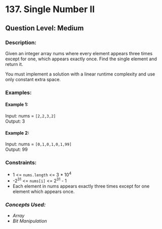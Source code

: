 # 137. Single Number II
## Question Level: Medium
### Description:
Given an integer array nums where every element appears three times except for one, which appears exactly once. Find the single element and return it.

You must implement a solution with a linear runtime complexity and use only constant extra space.

### Examples:
#### Example 1:

Input: nums = `[2,2,3,2]`  
Output: 3  
#### Example 2:

Input: nums = `[0,1,0,1,0,1,99]`  
Output: 99  

### Constraints:

- 1 <= `nums.length` <= 3 * 10<sup>4</sup>
- -2<sup>31</sup> <= `nums[i]` <= 2<sup>31</sup> - 1
- Each element in nums appears exactly three times except for one element which appears once.

### <i>Concepts Used:
- Array
- Bit Manipulation </i>